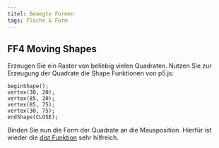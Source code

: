 ```yaml
---
titel: Bewegte Formen
tags: Fläche & Form
---
```


## FF4 Moving Shapes
Erzeugen Sie ein Raster von beliebig vielen Quadraten. Nutzen Sie zur Erzeugung der Quadrate die Shape Funktionen von p5.js:

```
beginShape();
vertex(30, 20);
vertex(85, 20);
vertex(85, 75);
vertex(30, 75);
endShape(CLOSE);
```

Binden Sie nun die Form der Quadrate an die Mausposition. Hierfür ist wieder die [dist Funktion](https://p5js.org/reference/#/p5/dist) sehr hilfreich.

